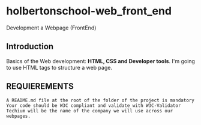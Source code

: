 # holbertonschool-web_front_end
Development a Webpage (FrontEnd)

<H2> Introduction </H2>
Basics of the Web development: <b>HTML, CSS and Developer tools</b>.
I'm going to use HTML tags to structure a web page.

## REQUIEREMENTS


    A README.md file at the root of the folder of the project is mandatory
    Your code should be W3C compliant and validate with W3C-Validator
    Techium will be the name of the company we will use across our webpages.
